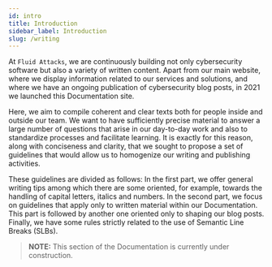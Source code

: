 ```yaml
---
id: intro
title: Introduction
sidebar_label: Introduction
slug: /writing
---
```


At `Fluid Attacks`,
we are continuously building not only cybersecurity software
but also a variety of written content.
Apart from our main website,
where we display information related to our services and solutions,
and where we have an ongoing publication of cybersecurity blog posts,
in 2021 we launched this Documentation site.

Here, we aim to compile coherent and clear texts
both for people inside and outside our team.
We want to have sufficiently precise material
to answer a large number of questions that arise in our day-to-day work
and also to standardize processes and facilitate learning.
It is exactly for this reason, along with conciseness and clarity,
that we sought to propose a set of guidelines
that would allow us to homogenize our writing and publishing activities.

These guidelines are divided as follows:
In the first part, we offer general writing tips
among which there are some oriented, for example,
towards the handling of capital letters, italics and numbers.
In the second part, we focus on guidelines
that apply only to written material within our Documentation.
This part is followed by another one
oriented only to shaping our blog posts.
Finally, we have some rules
strictly related to the use of Semantic Line Breaks (SLBs).

> **NOTE:**
> This section of the Documentation is currently under construction.
